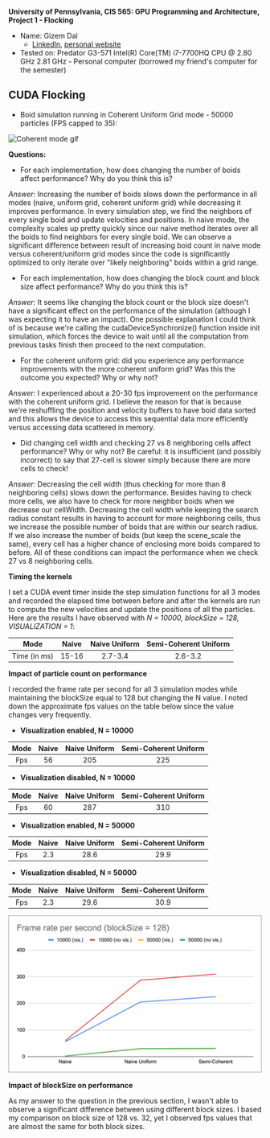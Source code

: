 **University of Pennsylvania, CIS 565: GPU Programming and Architecture,
Project 1 - Flocking**

* Name: Gizem Dal
  * [LinkedIn](https://www.linkedin.com/in/gizemdal), [personal website](https://www.gizemdal.com/)
* Tested on: Predator G3-571 Intel(R) Core(TM) i7-7700HQ CPU @ 2.80 GHz 2.81 GHz - Personal computer (borrowed my friend's computer for the semester)

## CUDA Flocking

* Boid simulation running in Coherent Uniform Grid mode - 50000 particles (FPS capped to 35):

![Coherent mode gif](images/coherent_50000.gif)

**Questions:**
* For each implementation, how does changing the number of boids affect performance? Why do you think this is?

*Answer:* Increasing the number of boids slows down the performance in all modes (naive, uniform grid, coherent uniform grid) while decreasing it improves performance. In every simulation step, we find the neighbors of every single boid and update velocities and positions. In naive mode, the complexity scales up pretty quickly since our naive method iterates over all the boids to find neighbors for every single boid. We can observe a significant difference between result of increasing boid count in naive mode versus coherent/uniform grid modes since the code is significantly optimized to only iterate over "likely neighboring" boids within a grid range.

* For each implementation, how does changing the block count and block size affect performance? Why do you think this is?

*Answer:* It seems like changing the block count or the block size doesn't have a significant effect on the performance of the simulation (although I was expecting it to have an impact). One possible explanation I could think of is because we're calling the cudaDeviceSynchronize() function inside init simulation, which forces the device to wait until all the computation from previous tasks finish then proceed to the next computation.

* For the coherent uniform grid: did you experience any performance improvements with the more coherent uniform grid? Was this the outcome you expected? Why or why not?

*Answer:* I experienced about a 20-30 fps improvement on the performance with the coherent uniform grid. I believe the reason for that is because we're reshuffling the position and velocity buffers to have boid data sorted and this allows the device to access this sequential data more efficiently versus accessing data scattered in memory.

* Did changing cell width and checking 27 vs 8 neighboring cells affect performance? Why or why not? Be careful: it is insufficient (and possibly incorrect) to say that 27-cell is slower simply because there are more cells to check!

*Answer:* Decreasing the cell width (thus checking for more than 8 neighboring cells) slows down the performance. Besides having to check more cells, we also have to check for more neighbor boids when we decrease our cellWidth. Decreasing the cell width while keeping the search radius constant results in having to account for more neighboring cells, thus we increase the possible number of boids that are within our search radius. If we also increase the number of boids (but keep the scene_scale the same), every cell has a higher chance of enclosing more boids compared to before. All of these conditions can impact the performance when we check 27 vs 8 neighboring cells.

**Timing the kernels**

I set a CUDA event timer inside the step simulation functions for all 3 modes and recorded the elapsed time between before and after the kernels are run to compute the new velocities and update the positions of all the particles. Here are the results I have observed with *N = 10000, blockSize = 128, VISUALIZATION = 1*:

Mode | Naive | Naive Uniform | Semi-Coherent Uniform
:---: | :---: | :---: | :---:
Time (in ms) | 15-16 | 2.7-3.4 | 2.6-3.2

**Impact of particle count on performance**

I recorded the frame rate per second for all 3 simulation modes while maintaining the blockSize equal to 128 but changing the N value. I noted down the approximate fps values on the table below since the value changes very frequently.

* **Visualization enabled, N = 10000**

Mode | Naive | Naive Uniform | Semi-Coherent Uniform
:---: | :---: | :---: | :---:
Fps | 56 | 205 | 225

* **Visualization disabled, N = 10000**

Mode | Naive | Naive Uniform | Semi-Coherent Uniform
:---: | :---: | :---: | :---:
Fps | 60 | 287 | 310

* **Visualization enabled, N = 50000**

Mode | Naive | Naive Uniform | Semi-Coherent Uniform
:---: | :---: | :---: | :---:
Fps | 2.3 | 28.6 | 29.9

* **Visualization disabled, N = 50000**

Mode | Naive | Naive Uniform | Semi-Coherent Uniform
:---: | :---: | :---: | :---:
Fps | 2.3 | 29.6 | 30.9

![Fps graph](images/graph.png)

**Impact of blockSize on performance**

As my answer to the question in the previous section, I wasn't able to observe a significant difference between using different block sizes. I based my comparison on block size of 128 vs. 32, yet I observed fps values that are almost the same for both block sizes.


